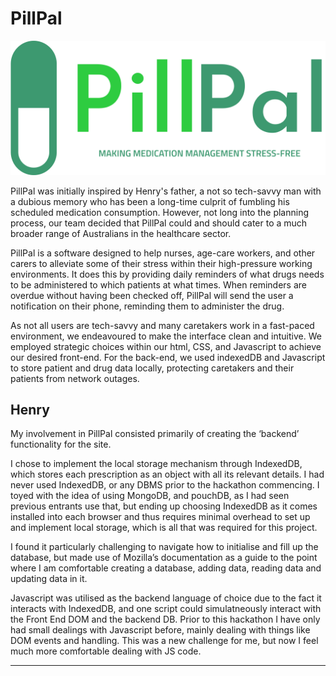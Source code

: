 # PillPal

![PillPal Logo](resources/pillpal-logo.png)

PillPal was initially inspired by Henry's father, a not so tech-savvy man with a dubious memory who has been a long-time culprit of fumbling his scheduled medication consumption. However, not long into the planning process, our team decided that PillPal could and should cater to a much broader range of Australians in the healthcare sector.

PillPal is a software designed to help nurses, age-care workers, and other carers to alleviate some of their stress within their high-pressure working environments. It does this by providing daily reminders of what drugs needs to be administered to which patients at what times. When reminders are overdue without having been checked off, PillPal will send the user a notification on their phone, reminding them to administer the drug.

As not all users are tech-savvy and many caretakers work in a fast-paced environment, we endeavoured to make the interface clean and intuitive. We employed strategic choices within our html, CSS, and Javascript to achieve our desired front-end. For the back-end, we used indexedDB and Javascript to store patient and drug data locally, protecting caretakers and their patients from network outages.

## Henry

My involvement in PillPal consisted primarily of creating the ‘backend’ functionality for the site.

I chose to implement the local storage mechanism through IndexedDB, which stores each prescription as an object with all its relevant details. I had never used IndexedDB, or any DBMS prior to the hackathon commencing. I toyed with the idea of using MongoDB, and pouchDB, as I had seen previous entrants use that, but ending up choosing IndexedDB as it comes installed into each browser and thus requires minimal overhead to set up and implement local storage, which is all that was required for this project.

I found it particularly challenging to navigate how to initialise and fill up the database, but made use of Mozilla’s documentation as a guide to the point where I am comfortable creating a database, adding data, reading data and updating data in it. 

Javascript was utilised as the backend language of choice due to the fact it interacts with IndexedDB, and one script could simulatneously interact with the Front End DOM and the backend DB. Prior to this hackathon I have only had small dealings with Javascript before, mainly dealing with things like DOM events and handling. This was a new challenge for me, but now I feel much more comfortable dealing with JS code. 

--- 


